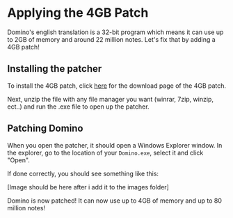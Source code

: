 # Applying the 4GB Patch

Domino's english translation is a 32-bit program which means it can use up to 2GB of memory and around 22 million notes. Let's fix that by adding a 4GB patch!

## Installing the patcher

To install the 4GB patch, click [here](https://ntcore.com/?page_id=371) for the download page of the 4GB patch.

Next, unzip the file with any file manager you want (winrar, 7zip, winzip, ect..) and run the .exe file to open up the patcher.

## Patching Domino

When you open the patcher, it should open a Windows Explorer window. In the explorer, go to the location of your `Domino.exe`, select it and click "Open".

If done correctly, you should see something like this:

[Image should be here after i add it to the images folder]

Domino is now patched! It can now use up to 4GB of memory and up to 80 million notes!
